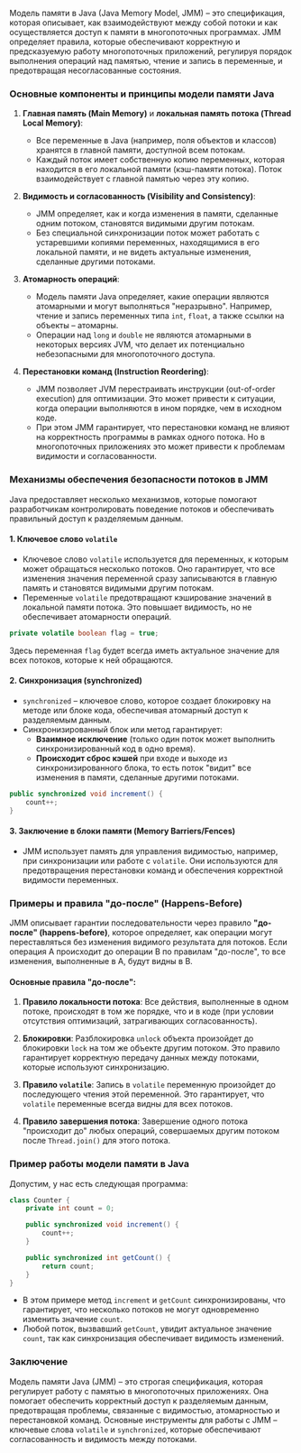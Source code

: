 Модель памяти в Java (Java Memory Model, JMM) – это спецификация, которая описывает, как взаимодействуют между собой потоки и как осуществляется доступ к памяти в многопоточных программах. JMM определяет правила, которые обеспечивают корректную и предсказуемую работу многопоточных приложений, регулируя порядок выполнения операций над памятью, чтение и запись в переменные, и предотвращая несогласованные состояния.

### Основные компоненты и принципы модели памяти Java

1. **Главная память (Main Memory)** и **локальная память потока (Thread Local Memory)**:
   - Все переменные в Java (например, поля объектов и классов) хранятся в главной памяти, доступной всем потокам.
   - Каждый поток имеет собственную копию переменных, которая находится в его локальной памяти (кэш-памяти потока). Поток взаимодействует с главной памятью через эту копию.

2. **Видимость и согласованность (Visibility and Consistency)**:
   - JMM определяет, как и когда изменения в памяти, сделанные одним потоком, становятся видимыми другим потокам.
   - Без специальной синхронизации поток может работать с устаревшими копиями переменных, находящимися в его локальной памяти, и не видеть актуальные изменения, сделанные другими потоками.

3. **Атомарность операций**:
   - Модель памяти Java определяет, какие операции являются атомарными и могут выполняться "неразрывно". Например, чтение и запись переменных типа `int`, `float`, а также ссылки на объекты – атомарны.
   - Операции над `long` и `double` не являются атомарными в некоторых версиях JVM, что делает их потенциально небезопасными для многопоточного доступа.

4. **Перестановки команд (Instruction Reordering)**:
   - JMM позволяет JVM перестраивать инструкции (out-of-order execution) для оптимизации. Это может привести к ситуации, когда операции выполняются в ином порядке, чем в исходном коде.
   - При этом JMM гарантирует, что перестановки команд не влияют на корректность программы в рамках одного потока. Но в многопоточных приложениях это может привести к проблемам видимости и согласованности.

### Механизмы обеспечения безопасности потоков в JMM

Java предоставляет несколько механизмов, которые помогают разработчикам контролировать поведение потоков и обеспечивать правильный доступ к разделяемым данным.

#### 1. **Ключевое слово `volatile`**
   - Ключевое слово `volatile` используется для переменных, к которым может обращаться несколько потоков. Оно гарантирует, что все изменения значения переменной сразу записываются в главную память и становятся видимыми другим потокам.
   - Переменные `volatile` предотвращают кэширование значений в локальной памяти потока. Это повышает видимость, но не обеспечивает атомарности операций.

   ```java
   private volatile boolean flag = true;
   ```

   Здесь переменная `flag` будет всегда иметь актуальное значение для всех потоков, которые к ней обращаются.

#### 2. **Синхронизация (synchronized)**
   - `synchronized` – ключевое слово, которое создает блокировку на методе или блоке кода, обеспечивая атомарный доступ к разделяемым данным.
   - Синхронизированный блок или метод гарантирует:
     - **Взаимное исключение** (только один поток может выполнить синхронизированный код в одно время).
     - **Происходит сброс кэшей** при входе и выходе из синхронизированного блока, то есть поток "видит" все изменения в памяти, сделанные другими потоками.

   ```java
   public synchronized void increment() {
       count++;
   }
   ```

#### 3. **Заключение в блоки памяти (Memory Barriers/Fences)**
   - JMM использует память для управления видимостью, например, при синхронизации или работе с `volatile`. Они используются для предотвращения перестановки команд и обеспечения корректной видимости переменных.

### Примеры и правила "до-после" (Happens-Before)

JMM описывает гарантии последовательности через правило **"до-после" (happens-before)**, которое определяет, как операции могут переставляться без изменения видимого результата для потоков. Если операция A происходит до операции B по правилам "до-после", то все изменения, выполненные в A, будут видны в B.

#### Основные правила "до-после":

1. **Правило локальности потока**: Все действия, выполненные в одном потоке, происходят в том же порядке, что и в коде (при условии отсутствия оптимизаций, затрагивающих согласованность).
  
2. **Блокировки**: Разблокировка `unlock` объекта произойдет до блокировки `lock` на том же объекте другим потоком. Это правило гарантирует корректную передачу данных между потоками, которые используют синхронизацию.

3. **Правило `volatile`**: Запись в `volatile` переменную произойдет до последующего чтения этой переменной. Это гарантирует, что `volatile` переменные всегда видны для всех потоков.

4. **Правило завершения потока**: Завершение одного потока "происходит до" любых операций, совершаемых другим потоком после `Thread.join()` для этого потока.

### Пример работы модели памяти в Java

Допустим, у нас есть следующая программа:

```java
class Counter {
    private int count = 0;

    public synchronized void increment() {
        count++;
    }

    public synchronized int getCount() {
        return count;
    }
}
```

- В этом примере метод `increment` и `getCount` синхронизированы, что гарантирует, что несколько потоков не могут одновременно изменить значение `count`.
- Любой поток, вызвавший `getCount`, увидит актуальное значение `count`, так как синхронизация обеспечивает видимость изменений.

### Заключение

Модель памяти Java (JMM) – это строгая спецификация, которая регулирует работу с памятью в многопоточных приложениях. Она помогает обеспечить корректный доступ к разделяемым данным, предотвращая проблемы, связанные с видимостью, атомарностью и перестановкой команд. Основные инструменты для работы с JMM – ключевые слова `volatile` и `synchronized`, которые обеспечивают согласованность и видимость между потоками.
